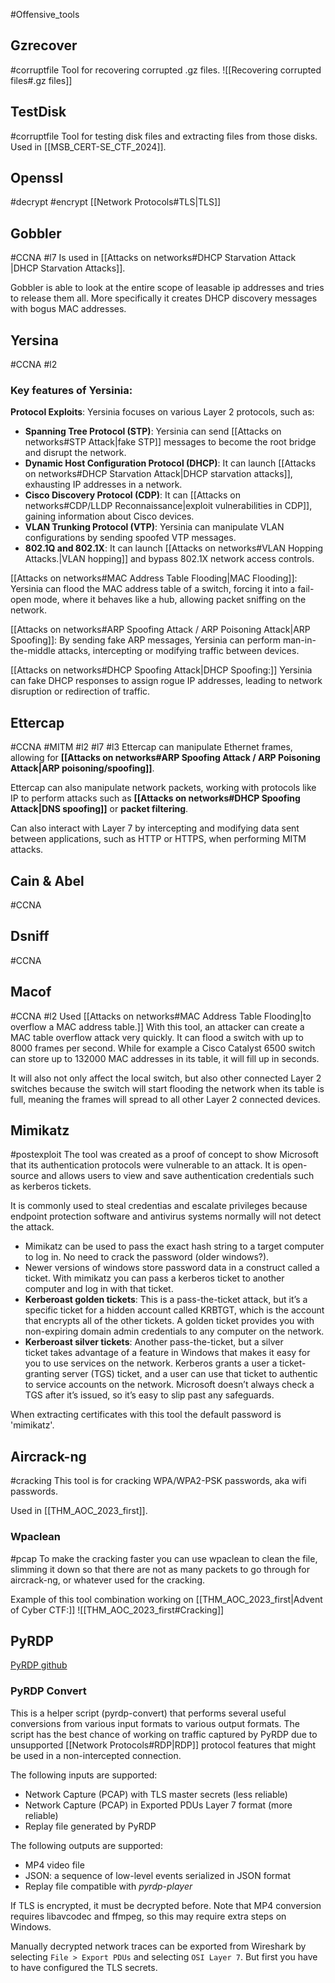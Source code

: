 #Offensive_tools
## Gzrecover
#corruptfile
Tool for recovering corrupted .gz files. ![[Recovering corrupted files#.gz files]]
## TestDisk
#corruptfile 
Tool for testing disk files and extracting files from those disks. Used in [[MSB_CERT-SE_CTF_2024]].
## Openssl
#decrypt #encrypt
[[Network Protocols#TLS|TLS]]

## Gobbler
#CCNA #l7
Is used in [[Attacks on networks#DHCP Starvation Attack |DHCP Starvation Attacks]].

Gobbler is able to look at the entire scope of leasable ip addresses and tries to release them all. More specifically it creates DHCP discovery messages with bogus MAC addresses.

## Yersina
#CCNA #l2
### Key features of Yersinia:

**Protocol Exploits**: Yersinia focuses on various Layer 2 protocols, such as:

- **Spanning Tree Protocol (STP)**: Yersinia can send [[Attacks on networks#STP Attack|fake STP]] messages to become the root bridge and disrupt the network.
- **Dynamic Host Configuration Protocol (DHCP)**: It can launch [[Attacks on networks#DHCP Starvation Attack|DHCP starvation attacks]], exhausting IP addresses in a network.
- **Cisco Discovery Protocol (CDP)**: It can [[Attacks on networks#CDP/LLDP Reconnaissance|exploit vulnerabilities in CDP]], gaining information about Cisco devices.
- **VLAN Trunking Protocol (VTP)**: Yersinia can manipulate VLAN configurations by sending spoofed VTP messages.
- **802.1Q and 802.1X**: It can launch [[Attacks on networks#VLAN Hopping Attacks.|VLAN hopping]] and bypass 802.1X network access controls.

[[Attacks on networks#MAC Address Table Flooding|MAC Flooding]]: Yersinia can flood the MAC address table of a switch, forcing it into a fail-open mode, where it behaves like a hub, allowing packet sniffing on the network.

[[Attacks on networks#ARP Spoofing Attack / ARP Poisoning Attack|ARP Spoofing]]: By sending fake ARP messages, Yersinia can perform man-in-the-middle attacks, intercepting or modifying traffic between devices.

[[Attacks on networks#DHCP Spoofing Attack|DHCP Spoofing:]] Yersinia can fake DHCP responses to assign rogue IP addresses, leading to network disruption or redirection of traffic.
## Ettercap
#CCNA #MITM #l2 #l7 #l3
Ettercap can manipulate Ethernet frames, allowing for **[[Attacks on networks#ARP Spoofing Attack / ARP Poisoning Attack|ARP poisoning/spoofing]]**.

Ettercap can also manipulate network packets, working with protocols like IP to perform attacks such as **[[Attacks on networks#DHCP Spoofing Attack|DNS spoofing]]** or **packet filtering**.

Can also interact with Layer 7 by intercepting and modifying data sent between applications, such as HTTP or HTTPS, when performing MITM attacks.
## Cain & Abel
#CCNA 
## Dsniff
#CCNA 
## Macof
#CCNA #l2 
Used [[Attacks on networks#MAC Address Table Flooding|to overflow a MAC address table.]] 
With this tool, an attacker can create a MAC table overflow attack very quickly. It can flood a switch with up to 8000 frames per second. While for example a Cisco Catalyst 6500 switch can store up to 132000 MAC addresses in its table, it will fill up in seconds.

It will also not only affect the local switch, but also other connected Layer 2 switches because the switch will start flooding the network when its table is full, meaning the frames will spread to all other Layer 2 connected devices.

## Mimikatz
#postexploit 
The tool was created as a proof of concept to show Microsoft that its authentication protocols were vulnerable to an attack.
It is open-source and allows users to view and save authentication credentials such as kerberos tickets.

It is commonly used to steal credentias and escalate privileges because endpoint protection software and antivirus systems normally will not detect the attack.
- Mimikatz can be used to pass the exact hash string to a target computer to log in. No need to crack the password (older windows?).
- Newer versions of windows store password data in a construct called a ticket. With mimikatz you can pass a kerberos ticket to another computer and log in with that ticket.
- **Kerberoast golden tickets**: This is a pass-the-ticket attack, but it’s a specific ticket for a hidden account called KRBTGT, which is the account that encrypts all of the other tickets. A golden ticket provides you with non-expiring domain admin credentials to any computer on the network.
- **Kerberoast silver tickets**: Another pass-the-ticket, but a silver ticket takes advantage of a feature in Windows that makes it easy for you to use services on the network. Kerberos grants a user a ticket-granting server (TGS) ticket, and a user can use that ticket to authentic to service accounts on the network. Microsoft doesn’t always check a TGS after it’s issued, so it’s easy to slip past any safeguards.

When extracting certificates with this tool the default password is 'mimikatz'.
## Aircrack-ng
#cracking
This tool is for cracking WPA/WPA2-PSK passwords, aka wifi passwords.

Used in [[THM_AOC_2023_first]].

### Wpaclean
#pcap
To make the cracking faster you can use wpaclean to clean the file, slimming it down so that there are not as many packets to go through for aircrack-ng, or whatever used for the cracking. 

Example of this tool combination working on [[THM_AOC_2023_first|Advent of Cyber CTF:]]  ![[THM_AOC_2023_first#Cracking]]
## PyRDP
[PyRDP github](https://github.com/GoSecure/pyrdp)
### PyRDP Convert

This is a helper script (pyrdp-convert) that performs several useful conversions from various input formats to various output formats. The script has the best chance of working on traffic captured by PyRDP due to unsupported [[Network Protocols#RDP|RDP]] protocol features that might be used in a non-intercepted connection.

The following inputs are supported:
- Network Capture (PCAP) with TLS master secrets (less reliable)
- Network Capture (PCAP) in Exported PDUs Layer 7 format (more reliable)
- Replay file generated by PyRDP

The following outputs are supported:
- MP4 video file
- JSON: a sequence of low-level events serialized in JSON format
- Replay file compatible with *pyrdp-player*

If TLS is encrypted, it must be decrypted before.
Note that MP4 conversion requires libavcodec and ffmpeg, so this may require extra steps on Windows.

Manually decrypted network traces can be exported from Wireshark by selecting `File > Export PDUs` and selecting `OSI Layer 7`. But first you have to have configured the TLS secrets.
